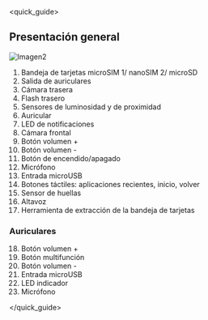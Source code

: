 <quick_guide>
## Presentación general

![Imagen2](http://static.energysistem.com/images/manuals/42909/59391ea9bd5c5.jpg)


1. Bandeja de tarjetas microSIM 1/ nanoSIM 2/ microSD
2. Salida de auriculares
3. Cámara trasera
4. Flash trasero
5. Sensores de luminosidad y de proximidad
6. Auricular
7. LED de notificaciones
8. Cámara frontal
9. Botón volumen +
10. Botón volumen -
11. Botón de encendido/apagado
12. Micrófono
13. Entrada microUSB
14. Botones táctiles: aplicaciones recientes, inicio, volver
15. Sensor de huellas
16. Altavoz
17. Herramienta de extracción de la bandeja de tarjetas

### Auriculares

18. Botón volumen +
19. Botón multifunción
20. Botón volumen -
21. Entrada microUSB
22. LED indicador
23. Micrófono

</quick_guide>



